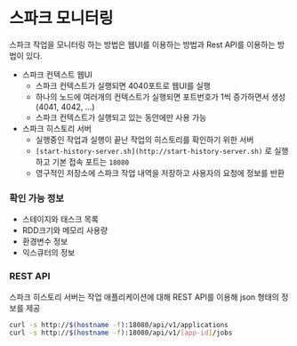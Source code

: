 # 스파크 모니터링

스파크 작업을 모니터링 하는 방법은 웹UI를 이용하는 방법과 Rest API를 이용하는 방법이 있다.

- 스파크 컨텍스트 웹UI
    - 스파크 컨텍스트가 실행되면 4040포트로 웹UI를 실행
    - 하나의 노드에 여러개의 컨텍스트가 실행되면 포트번호가 1씩 증가하면서 생성(4041, 4042, ...)
    - 스파크 컨텍스트가 실행되고 있는 동안에만 사용 가능
- 스파크 히스토리 서버
    - 실행중인 작업과 실행이 끝난 작업의 히스토리를 확인하기 위한 서버
    - `[start-history-server.sh](http://start-history-server.sh)` 로 실행하고 기본 접속 포트는 `18080`
    - 영구적인 저장소에 스파크 작업 내역을 저장하고 사용자의 요청에 정보를 반환
    

### 확인 가능 정보

- 스테이지와 태스크 목록
- RDD크기와 메모리 사용량
- 환경변수 정보
- 익스큐터의 정보

### REST API

스파크 히스토리 서버는 작업 애플리케이션에 대해 REST API를 이용해 json 형태의 정보를 제공

```bash
curl -s http://$(hostname -f):18080/api/v1/applications
curl -s http://$(hostname -f):18080/api/v1/[app-id]/jobs
```